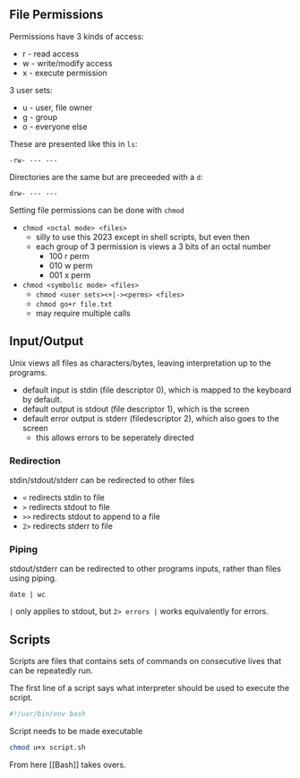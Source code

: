 ## File Permissions

Permissions have 3 kinds of access:

- r - read access
- w - write/modify access
- x - execute permission

3 user sets:

- u - user, file owner
- g - group
- o - everyone else

These are presented like this in `ls`:

```
-rw- --- ---
```


Directories are the same but are preceeded with a `d`:

```
drw- --- ---
```

Setting file permissions can be done with `chmod`  
- `chmod <octal mode> <files>`
	- silly to use this 2023 except in shell scripts, but even then
	- each group of 3 permission is views a 3 bits of an octal number
		- 100 r perm
		- 010 w perm
		- 001 x perm
- `chmod <symbolic mode> <files>`
	- `chmod <user sets><+|-><perms> <files>`
	- `chmod go+r file.txt`
	- may require multiple calls

## Input/Output

Unix views all files as characters/bytes, leaving interpretation up to the programs.

- default input is stdin (file descriptor 0), which is mapped to the keyboard by default.
- default output is stdout (file descriptor 1), which is the screen
- default error output is stderr (filedescriptor 2), which also goes to the screen
	- this allows errors to be seperately directed

### Redirection

stdin/stdout/stderr can be redirected to other files
- `<` redirects stdin to file 
- `>` redirects stdout to file
- `>>` redirects stdout to append to a file
- `2>` redirects stderr to file

### Piping

stdout/stderr can be redirected to other programs inputs, rather than files using piping.

```
date | wc
```

`|` only applies to stdout, but `2> errors |` works equivalently for errors.

## Scripts

Scripts are files that contains sets of commands on consecutive lives that can be repeatedly run.

The first line of a script says what interpreter should be used to execute the script.

```sh
#!/usr/bin/env bash
```

Script needs to be made executable

```sh
chmod u+x script.sh
```

From here [[Bash]] takes overs.